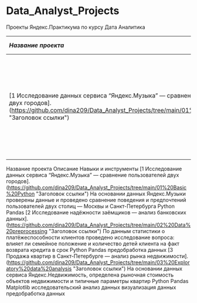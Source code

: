 # Data_Analyst_Projects
Проекты Яндекс.Практикумa  по курсу Дата Аналитика 


|  *Название проекта*   |  *Описание*  |  *Навыки и инструменты* |
| :---------------------| :------------| :-----------------------| 
|[1 Исследование данных сервиса “Яндекс.Музыка” — сравнение пользователей двух городов].(https://github.com/dina209/Data_Analyst_Projects/tree/main/01%20Basic%20Python "Заголовок ссылки")||На основании данных Яндекс.Музыки проверены данные и проведено сравнение поведения и предпочтений пользователей двух столиц — Москвы и Санкт-Петербурга | Python Pandas |
 

Название проекта
Описание
Навыки и инструменты
[1 Исследование данных сервиса “Яндекс.Музыка” — сравнение пользователей двух городов].(https://github.com/dina209/Data_Analyst_Projects/tree/main/01%20Basic%20Python "Заголовок ссылки")
На основании данных Яндекс.Музыки проверены данные и проведено сравнение поведения и предпочтений пользователей двух столиц — Москвы и Санкт-Петербурга
Python Pandas
[2 Исследование надёжности заёмщиков — анализ банковских данных].(https://github.com/dina209/Data_Analyst_Projects/tree/main/02%20Data%20preprocessing  "Заголовок ссылки")
По данным статистики о платёжеспособности клиентов проведено исследование вопроса: влияет ли семейное положение и количество детей клиента на факт возврата кредита в срок
Python   Pandas предобработка данных
[3 Продажа квартир в Санкт-Петербурге — анализ рынка недвижимости].(https://github.com/dina209/Data_Analyst_Projects/tree/main/03%20Exploratory%20data%20analysis  "Заголовок ссылки")
На основании данных сервиса Яндекс.Недвижимость, определена рыночная стоимость объектов недвижимости и типичные параметры квартир
Python   Pandas  Matplotlib исследовательский анализ данных  визуализация данных предобработка данных



























